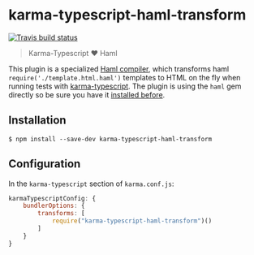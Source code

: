 # karma-typescript-haml-transform

[![Travis build status](https://travis-ci.org/mebibou/karma-typescript-haml-transform.svg?branch=master)](https://travis-ci.org/mebibou/karma-typescript-haml-transform)

> Karma-Typescript :heart: Haml

This plugin is a specialized [Haml compiler](http://haml.info/), which transforms haml `require('./template.html.haml')` templates to HTML on the fly when running tests with [karma-typescript](https://github.com/monounity/karma-typescript).
The plugin is using the `haml` gem directly so be sure you have it [installed before](https://github.com/haml/haml#basic-usage).

## Installation

```
$ npm install --save-dev karma-typescript-haml-transform
```

## Configuration

In the `karma-typescript` section of `karma.conf.js`:

```javascript
karmaTypescriptConfig: {
    bundlerOptions: {
        transforms: [
            require("karma-typescript-haml-transform")()
        ]
    }
}
```
